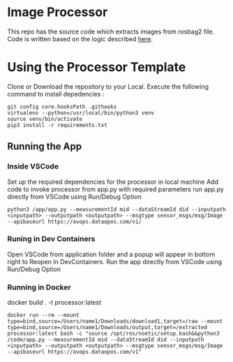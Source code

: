 # Image Processor

This repo has the source code which extracts images from rosbag2 file. Code is written based on the logic described [here]("https://ternaris.gitlab.io/rosbags/").

# Using the Processor Template

Clone or Download the repository to your Local.
Execute the following command to install depedencies :

```
git config core.hooksPath .githooks
virtualenv --python=/usr/local/bin/python3 venv 
source venv/bin/activate 
pip3 install -r requirements.txt
```

## Running the App

### Inside VSCode

Set up the required dependencies for the processor in local machine
Add code to invoke processor from app.py with required parameters
run app.py directly from VSCode using Run/Debug Option

```
python3 /app/app.py --measurementId mid --dataStreamId did --inputpath <inputpath> --outputpath <outputpath> --msgtype sensor_msgs/msg/Image --apibaseurl https://avops.dataopos.com/v1/
```

### Runing in Dev Containers

Open VSCode from application folder and a popup will appear in bottom right to Reopen In DevContainers.
Run the app directly from VSCode using Run/Debug Option


### Running in Docker

docker build . -t processor:latest
```
docker run --rm --mount type=bind,source=/Users/name1/Downloads/download1,target=/raw --mount type=bind,source=/Users/name1/Downloads/output,target=/extracted processor:latest bash -c "source /opt/ros/noetic/setup.bash&&python3 /code/app.py --measurementId mid --dataStreamId did --inputpath <inputpath> --outputpath <outputpath> --msgtype sensor_msgs/msg/Image --apibaseurl https://avops.dataopos.com/v1"
```